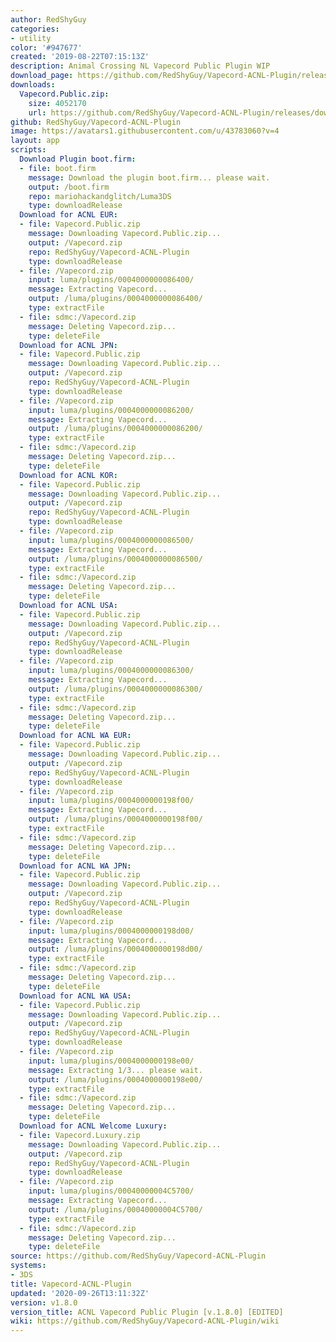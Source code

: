 ```yaml
---
author: RedShyGuy
categories:
- utility
color: '#947677'
created: '2019-08-22T07:15:13Z'
description: Animal Crossing NL Vapecord Public Plugin WIP
download_page: https://github.com/RedShyGuy/Vapecord-ACNL-Plugin/releases/tag/v1.8.0
downloads:
  Vapecord.Public.zip:
    size: 4052170
    url: https://github.com/RedShyGuy/Vapecord-ACNL-Plugin/releases/download/v1.8.0/Vapecord.Public.zip
github: RedShyGuy/Vapecord-ACNL-Plugin
image: https://avatars1.githubusercontent.com/u/43783060?v=4
layout: app
scripts:
  Download Plugin boot.firm:
  - file: boot.firm
    message: Download the plugin boot.firm... please wait.
    output: /boot.firm
    repo: mariohackandglitch/Luma3DS
    type: downloadRelease
  Download for ACNL EUR:
  - file: Vapecord.Public.zip
    message: Downloading Vapecord.Public.zip...
    output: /Vapecord.zip
    repo: RedShyGuy/Vapecord-ACNL-Plugin
    type: downloadRelease
  - file: /Vapecord.zip
    input: luma/plugins/0004000000086400/
    message: Extracting Vapecord...
    output: /luma/plugins/0004000000086400/
    type: extractFile
  - file: sdmc:/Vapecord.zip
    message: Deleting Vapecord.zip...
    type: deleteFile
  Download for ACNL JPN:
  - file: Vapecord.Public.zip
    message: Downloading Vapecord.Public.zip...
    output: /Vapecord.zip
    repo: RedShyGuy/Vapecord-ACNL-Plugin
    type: downloadRelease
  - file: /Vapecord.zip
    input: luma/plugins/0004000000086200/
    message: Extracting Vapecord...
    output: /luma/plugins/0004000000086200/
    type: extractFile
  - file: sdmc:/Vapecord.zip
    message: Deleting Vapecord.zip...
    type: deleteFile
  Download for ACNL KOR:
  - file: Vapecord.Public.zip
    message: Downloading Vapecord.Public.zip...
    output: /Vapecord.zip
    repo: RedShyGuy/Vapecord-ACNL-Plugin
    type: downloadRelease
  - file: /Vapecord.zip
    input: luma/plugins/0004000000086500/
    message: Extracting Vapecord...
    output: /luma/plugins/0004000000086500/
    type: extractFile
  - file: sdmc:/Vapecord.zip
    message: Deleting Vapecord.zip...
    type: deleteFile
  Download for ACNL USA:
  - file: Vapecord.Public.zip
    message: Downloading Vapecord.Public.zip...
    output: /Vapecord.zip
    repo: RedShyGuy/Vapecord-ACNL-Plugin
    type: downloadRelease
  - file: /Vapecord.zip
    input: luma/plugins/0004000000086300/
    message: Extracting Vapecord...
    output: /luma/plugins/0004000000086300/
    type: extractFile
  - file: sdmc:/Vapecord.zip
    message: Deleting Vapecord.zip...
    type: deleteFile
  Download for ACNL WA EUR:
  - file: Vapecord.Public.zip
    message: Downloading Vapecord.Public.zip...
    output: /Vapecord.zip
    repo: RedShyGuy/Vapecord-ACNL-Plugin
    type: downloadRelease
  - file: /Vapecord.zip
    input: luma/plugins/0004000000198f00/
    message: Extracting Vapecord...
    output: /luma/plugins/0004000000198f00/
    type: extractFile
  - file: sdmc:/Vapecord.zip
    message: Deleting Vapecord.zip...
    type: deleteFile
  Download for ACNL WA JPN:
  - file: Vapecord.Public.zip
    message: Downloading Vapecord.Public.zip...
    output: /Vapecord.zip
    repo: RedShyGuy/Vapecord-ACNL-Plugin
    type: downloadRelease
  - file: /Vapecord.zip
    input: luma/plugins/0004000000198d00/
    message: Extracting Vapecord...
    output: /luma/plugins/0004000000198d00/
    type: extractFile
  - file: sdmc:/Vapecord.zip
    message: Deleting Vapecord.zip...
    type: deleteFile
  Download for ACNL WA USA:
  - file: Vapecord.Public.zip
    message: Downloading Vapecord.Public.zip...
    output: /Vapecord.zip
    repo: RedShyGuy/Vapecord-ACNL-Plugin
    type: downloadRelease
  - file: /Vapecord.zip
    input: luma/plugins/0004000000198e00/
    message: Extracting 1/3... please wait.
    output: /luma/plugins/0004000000198e00/
    type: extractFile
  - file: sdmc:/Vapecord.zip
    message: Deleting Vapecord.zip...
    type: deleteFile
  Download for ACNL Welcome Luxury:
  - file: Vapecord.Luxury.zip
    message: Downloading Vapecord.Public.zip...
    output: /Vapecord.zip
    repo: RedShyGuy/Vapecord-ACNL-Plugin
    type: downloadRelease
  - file: /Vapecord.zip
    input: luma/plugins/00040000004C5700/
    message: Extracting Vapecord...
    output: /luma/plugins/00040000004C5700/
    type: extractFile
  - file: sdmc:/Vapecord.zip
    message: Deleting Vapecord.zip...
    type: deleteFile
source: https://github.com/RedShyGuy/Vapecord-ACNL-Plugin
systems:
- 3DS
title: Vapecord-ACNL-Plugin
updated: '2020-09-26T13:11:32Z'
version: v1.8.0
version_title: ACNL Vapecord Public Plugin [v.1.8.0] [EDITED]
wiki: https://github.com/RedShyGuy/Vapecord-ACNL-Plugin/wiki
---
```


